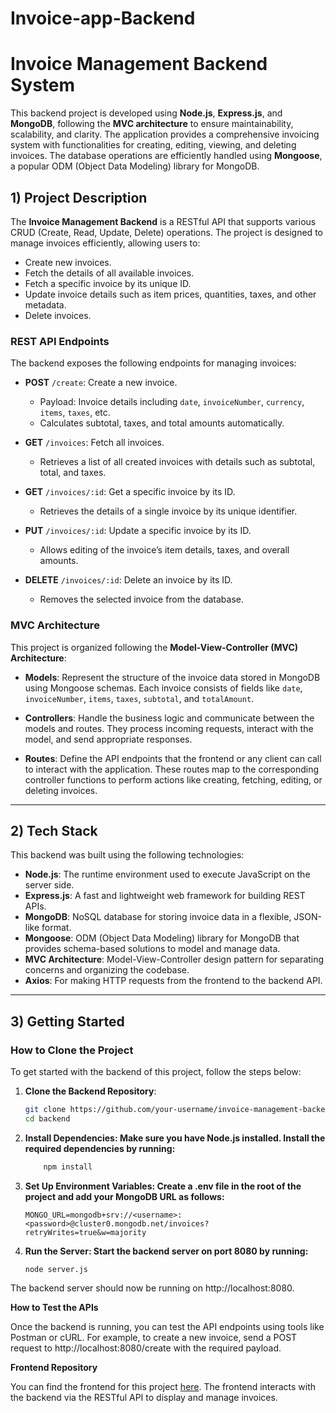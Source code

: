 # Invoice-app-Backend
# Invoice Management Backend System

This backend project is developed using **Node.js**, **Express.js**, and **MongoDB**, following the **MVC architecture** to ensure maintainability, scalability, and clarity. The application provides a comprehensive invoicing system with functionalities for creating, editing, viewing, and deleting invoices. The database operations are efficiently handled using **Mongoose**, a popular ODM (Object Data Modeling) library for MongoDB.

## 1) Project Description

The **Invoice Management Backend** is a RESTful API that supports various CRUD (Create, Read, Update, Delete) operations. The project is designed to manage invoices efficiently, allowing users to:
- Create new invoices.
- Fetch the details of all available invoices.
- Fetch a specific invoice by its unique ID.
- Update invoice details such as item prices, quantities, taxes, and other metadata.
- Delete invoices.

### REST API Endpoints

The backend exposes the following endpoints for managing invoices:

- **POST** `/create`: Create a new invoice.
  - Payload: Invoice details including `date`, `invoiceNumber`, `currency`, `items`, `taxes`, etc.
  - Calculates subtotal, taxes, and total amounts automatically.
  
- **GET** `/invoices`: Fetch all invoices.
  - Retrieves a list of all created invoices with details such as subtotal, total, and taxes.

- **GET** `/invoices/:id`: Get a specific invoice by its ID.
  - Retrieves the details of a single invoice by its unique identifier.

- **PUT** `/invoices/:id`: Update a specific invoice by its ID.
  - Allows editing of the invoice’s item details, taxes, and overall amounts.

- **DELETE** `/invoices/:id`: Delete an invoice by its ID.
  - Removes the selected invoice from the database.

### MVC Architecture

This project is organized following the **Model-View-Controller (MVC) Architecture**:

- **Models**: Represent the structure of the invoice data stored in MongoDB using Mongoose schemas. Each invoice consists of fields like `date`, `invoiceNumber`, `items`, `taxes`, `subtotal`, and `totalAmount`.

- **Controllers**: Handle the business logic and communicate between the models and routes. They process incoming requests, interact with the model, and send appropriate responses.

- **Routes**: Define the API endpoints that the frontend or any client can call to interact with the application. These routes map to the corresponding controller functions to perform actions like creating, fetching, editing, or deleting invoices.

---

## 2) Tech Stack

This backend was built using the following technologies:

- **Node.js**: The runtime environment used to execute JavaScript on the server side.
- **Express.js**: A fast and lightweight web framework for building REST APIs.
- **MongoDB**: NoSQL database for storing invoice data in a flexible, JSON-like format.
- **Mongoose**: ODM (Object Data Modeling) library for MongoDB that provides schema-based solutions to model and manage data.
- **MVC Architecture**: Model-View-Controller design pattern for separating concerns and organizing the codebase.
- **Axios**: For making HTTP requests from the frontend to the backend API.

---

## 3) Getting Started

### How to Clone the Project

To get started with the backend of this project, follow the steps below:

1. **Clone the Backend Repository**:
   ```bash
   git clone https://github.com/your-username/invoice-management-backend.git
   cd backend

2. **Install Dependencies: Make sure you have Node.js installed. Install the required dependencies by running:**
    ```bash
        npm install
    ```

3. **Set Up Environment Variables: Create a .env file in the root of the project and add your MongoDB URL as follows:**
    ```
    MONGO_URL=mongodb+srv://<username>:<password>@cluster0.mongodb.net/invoices?retryWrites=true&w=majority
    ```

4. **Run the Server: Start the backend server on port 8080 by running:**
    ```
    node server.js
    ```

The backend server should now be running on http://localhost:8080.


**How to Test the APIs**

Once the backend is running, you can test the API endpoints using tools like Postman or cURL. For example, to create a new invoice, send a POST request to http://localhost:8080/create with the required payload.

**Frontend Repository**

You can find the frontend for this project [here](https://github.com/Rohit-Mangasule/Invoice-app-Frontend). The frontend interacts with the backend via the RESTful API to display and manage invoices.